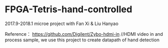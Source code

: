 # FPGA-Tetris-hand-controlled
2017.9-2018.1 microe project with Fan Xi &amp; Liu Hanyao

Reference：
https://github.com/Digilent/Zybo-hdmi-in //HDMI video in and process sample, we use this project to create datapath of hand detection
